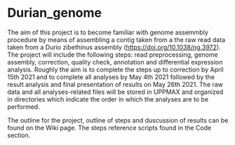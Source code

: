 # Durian_genome

The aim of this project is to become familiar with genome assemmbly procedure by means of assembling a contig taken from a the raw read data taken from a Durio zibethinus assembly (https://doi.org/10.1038/ng.3972). The project will include the following steps: read preprocessing, genome assembly, correction, quality check, annotation and differential expression analysis. Roughly the aim is to complete the steps up to correction by April 15th 2021 and to complete all analyses by May 4th 2021 followed by the result analysis and final presentation of results on May 26th 2021. The raw data and all analyses-related files will be stored in UPPMAX and organized in directories which indicate the order in which the analyses are to be performed.

The outline for the project, outline of steps and duscussion of results can be found on the Wiki page. The steps reference scripts found in the Code section.
